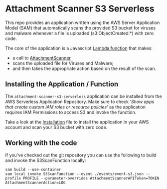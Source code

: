 # Attachment Scanner S3 Serverless

This repo provides an application written using the AWS Server Application
Model (SAM) that automatically scans the provided S3 bucket for viruses and
malware whenever a file is uploaded (s3:ObjectCreated:*) with zero code.

The core of the application is a Javascript
[Lambda function](./src/handlers/s3-scanner.js) that makes:
  * a call to [AttachmentScanner](https://www.attachmentscanner.com)
  * scans the uploaded file for Viruses and Malware;
  * and then takes the appropriate action based on the result of the scan.

## Installing the Application / Function

The `attachment-scanner-s3-serverless` application can be installed from
the AWS Serverless Application Repository. Make sure to check
*'Show apps that create custom IAM roles or resource policies'* as the
application requires IAM Permissions to access S3 and invoke the function.

Take a look at the [Installation](./installation.md) file to install the
application in your AWS account and scan your S3 bucket with zero code.

## Working with the code

If you've checked out the git repository you can use the following to build
and invoke the S3ScanFunction locally:

```shell
sam build --use-container
sam local invoke S3ScanFunction --event ./events/event-s3.json --profile PROFILE --parameter-overrides AttachmentScannerAPIToken=TOKEN AttachmentScannerAction=LOG
```
